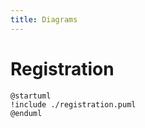 ```yaml
---
title: Diagrams
---
```


# Registration

```plantuml
@startuml
!include ./registration.puml
@enduml
```

